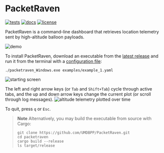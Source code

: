 # PacketRaven

[![tests](https://github.com/UMDBPP/PacketRaven/workflows/tests/badge.svg)](https://github.com/UMDBPP/PacketRaven/actions?query=workflow%3Atests)
[![docs](https://readthedocs.org/projects/packetraven/badge/?version=latest)](https://packetraven.readthedocs.io/en/latest/?badge=latest)
[![license](https://img.shields.io/github/license/umdbpp/packetraven)](https://opensource.org/licenses/MIT)

PacketRaven is a command-line dashboard that retrieves location telemetry sent by high-altitude balloon payloads.

![demo](https://media.githubusercontent.com/media/UMDBPP/PacketRaven/main/docs/images/demo.gif)

To install PacketRaven, download an executable from the [latest release](https://github.com/UMDBPP/PacketRaven/releases)
and run it from the terminal with a 
[configuration file](https://packetraven.readthedocs.io/en/latest/configuration.html):
```shell
./packetraven_Windows.exe examples/example_1.yaml
```
![starting screen](https://media.githubusercontent.com/media/UMDBPP/PacketRaven/main/docs/images/example1_log.png)

The left and right arrow keys (or `Tab` and `Shift+Tab`) cycle through active tabs, 
and the up and down arrow keys change the current plot (or scroll through log messages).
![altitude telemetry plotted over time](https://media.githubusercontent.com/media/UMDBPP/PacketRaven/main/docs/images/example1_altitude.png)

To quit, press `q` or `Esc`.

> **Note**
> Alternatively, you may build the executable from source with Cargo:
> ```shell
> git clone https://github.com/UMDBPP/PacketRaven.git
> cd packetraven
> cargo build --release
> ls target/release
> ```
